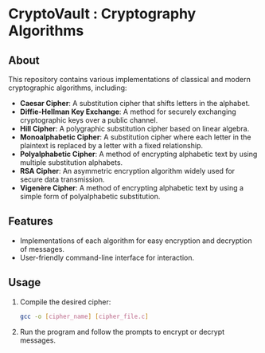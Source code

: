 # CryptoVault : Cryptography Algorithms

## About
This repository contains various implementations of classical and modern cryptographic algorithms, including:

* **Caesar Cipher**: A substitution cipher that shifts letters in the alphabet.
* **Diffie-Hellman Key Exchange**: A method for securely exchanging cryptographic keys over a public channel.
* **Hill Cipher**: A polygraphic substitution cipher based on linear algebra.
* **Monoalphabetic Cipher**: A substitution cipher where each letter in the plaintext is replaced by a letter with a fixed relationship.
* **Polyalphabetic Cipher**: A method of encrypting alphabetic text by using multiple substitution alphabets.
* **RSA Cipher**: An asymmetric encryption algorithm widely used for secure data transmission.
* **Vigenère Cipher**: A method of encrypting alphabetic text by using a simple form of polyalphabetic substitution.

## Features
* Implementations of each algorithm for easy encryption and decryption of messages.
* User-friendly command-line interface for interaction.

## Usage
1. Compile the desired cipher:
    ```bash
    gcc -o [cipher_name] [cipher_file.c]
    ```
2. Run the program and follow the prompts to encrypt or decrypt messages.
